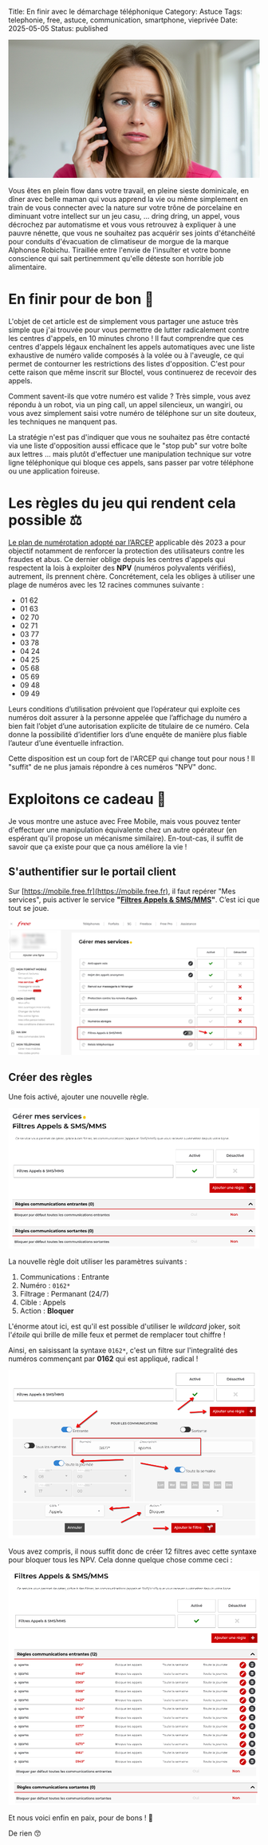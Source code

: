 Title: En finir avec le démarchage téléphonique
Category: Astuce
Tags: telephonie, free, astuce, communication, smartphone, vieprivée
Date: 2025-05-05
Status: published

![demarchage_telephonique_001](../../assets/demarchage_telephonique_001.png)

Vous êtes en plein flow dans votre travail, en pleine sieste dominicale, en dîner avec belle maman qui vous apprend la vie ou même simplement en train de vous connecter avec la nature sur votre trône de porcelaine en diminuant votre intellect sur un jeu casu, ... dring dring, un appel, vous décrochez par automatisme et vous vous retrouvez à expliquer à une pauvre nénette, que vous ne souhaitez pas acquérir ses joints d'étanchéité pour conduits d'évacuation de climatiseur de morgue de la marque Alphonse Robichu. Tiraillée entre l'envie de l'insulter et votre bonne conscience qui sait pertinemment qu'elle déteste son horrible job alimentaire.

# En finir pour de bon 😤

L'objet de cet article est de simplement vous partager une astuce très simple que j'ai trouvée pour vous permettre de lutter radicalement contre les centres d'appels, en 10 minutes chrono !
Il faut comprendre que ces centres d'appels légaux enchaînent les appels automatiques avec une liste exhaustive de numéro valide composés à la volée ou à l'aveugle, ce qui permet de contourner les restrictions des listes d'opposition. C'est pour cette raison que même inscrit sur Bloctel, vous continuerez de recevoir des appels.

Comment savent-ils que votre numéro est valide ? Très simple, vous avez répondu à un robot, via un ping call, un appel silencieux, un wangiri, ou vous avez simplement saisi votre numéro de téléphone sur un site douteux, les techniques ne manquent pas.

La stratégie n'est pas d'indiquer que vous ne souhaitez pas être contacté via une liste d'opposition aussi efficace que le "stop pub" sur votre boîte aux lettres ... mais plutôt d'effectuer une manipulation technique sur votre ligne téléphonique qui bloque ces appels, sans passer par votre téléphone ou une application foireuse.

# Les règles du jeu qui rendent cela possible ⚖️
[Le plan de numérotation adopté par l’ARCEP](https://www.arcep.fr/mes-demarches-et-services/entreprises/fiches-pratiques/plan-numerotation-professionnels.html) applicable dès 2023 a pour objectif notamment de renforcer la protection des utilisateurs contre les fraudes et abus. Ce dernier oblige depuis les centres d'appels qui respectent la lois à exploiter des **NPV** (numéros polyvalents vérifiés), autrement, ils prennent chère. Concrétement, cela les obliges à utiliser une plage de numéros avec les 12 racines communes suivante :

* 01 62
* 01 63
* 02 70
* 02 71
* 03 77
* 03 78
* 04 24
* 04 25
* 05 68
* 05 69
* 09 48
* 09 49

Leurs conditions d’utilisation prévoient que l’opérateur qui exploite ces numéros doit assurer à la personne appelée que l’affichage du numéro a bien fait l’objet d’une autorisation explicite de titulaire de ce numéro. Cela donne la possibilité d’identifier lors d’une enquête de manière plus fiable l’auteur d’une éventuelle infraction.

Cette disposition est un coup fort de l'ARCEP qui change tout pour nous ! Il "suffit" de ne plus jamais répondre à ces numéros "NPV" donc.

# Exploitons ce cadeau 🎁
Je vous montre une astuce avec Free Mobile, mais vous pouvez tenter d'effectuer une manipulation équivalente chez un autre opérateur (en espérant qu'il propose un mécanisme similaire). En-tout-cas, il suffit de savoir que ça existe pour que ça nous améliore la vie !

## S'authentifier sur le portail client
Sur [https://mobile.free.fr](https://mobile.free.fr), il faut repérer "Mes services", puis activer le service **"[Filtres Appels & SMS/MMS](https://mobile.free.fr/account/mes-services/filtres)"**. C’est ici que tout se joue.

![demarchage_telephonique_002](../../assets/demarchage_telephonique_002.png)

## Créer des règles
Une fois activé, ajouter une nouvelle règle.

![demarchage_telephonique_003](../../assets/demarchage_telephonique_003.png)

La nouvelle règle doit utiliser les paramètres suivants :

1. Communications : Entrante
2. Numéro : ``0162*``
3. Filtrage : Permanant (24/7)
4. Cible : Appels
5. Action : **Bloquer**

L'énorme atout ici, est qu'il est possible d'utiliser le *wildcard* joker, soit l'*étoile* qui brille de mille feux et permet de remplacer tout chiffre !

Ainsi, en saisissant la syntaxe ``0162*``, c'est un filtre sur l'integralité des numéros commençant par **0162** qui est appliqué, radical !

![demarchage_telephonique_004](../../assets/demarchage_telephonique_004.png)

Vous avez compris, il nous suffit donc de créer 12 filtres avec cette syntaxe pour bloquer tous les NPV. Cela donne quelque chose comme ceci :

![demarchage_telephonique_005](../../assets/demarchage_telephonique_005.png)

Et nous voici enfin en paix, pour de bons ! 🤗

De rien 😙
